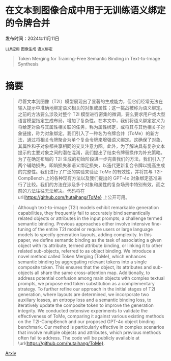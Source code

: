 # 在文本到图像合成中用于无训练语义绑定的令牌合并

发布时间：2024年11月11日

`LLM应用` `图像生成` `语义绑定`

> Token Merging for Training-Free Semantic Binding in Text-to-Image Synthesis

# 摘要

> 尽管文本到图像（T2I）模型展现出了显著的生成能力，但它们经常无法在输入提示中准确地绑定语义相关的对象或属性；这一挑战被称为语义绑定。之前的方法要么涉及对整个 T2I 模型进行密集的微调，要么要求用户或大型语言模型指定生成布局，增加了复杂性。在本文中，我们将语义绑定定义为将给定对象与其属性相关联的任务，称为属性绑定，或将其与其他相关子对象链接，称为对象绑定。我们引入了一种名为令牌合并（ToMe）的新方法，通过将相关令牌聚合为单个复合令牌来增强语义绑定。这确保了对象、其属性和子对象都共享相同的交叉注意力图。此外，为了解决具有复杂文本提示的主要对象之间的潜在混淆，我们提出了结束令牌替换作为补充策略。为了在确定布局的 T2I 生成的初始阶段进一步完善我们的方法，我们引入了两个辅助损失，即熵损失和语义绑定损失，以迭代更新复合令牌以提高生成的完整性。我们进行了广泛的实验来验证 ToMe 的有效性，并将其与 T2I-CompBench 上的各种现有方法以及我们提出的 GPT-4o 对象绑定基准进行了比较。我们的方法在涉及多个对象和属性的复杂场景中特别有效，而之前的方法往往无法解决。代码将在 url{https://github.com/hutaihang/ToMe} 上公开可用。

> Although text-to-image (T2I) models exhibit remarkable generation capabilities, they frequently fail to accurately bind semantically related objects or attributes in the input prompts; a challenge termed semantic binding. Previous approaches either involve intensive fine-tuning of the entire T2I model or require users or large language models to specify generation layouts, adding complexity. In this paper, we define semantic binding as the task of associating a given object with its attribute, termed attribute binding, or linking it to other related sub-objects, referred to as object binding. We introduce a novel method called Token Merging (ToMe), which enhances semantic binding by aggregating relevant tokens into a single composite token. This ensures that the object, its attributes and sub-objects all share the same cross-attention map. Additionally, to address potential confusion among main objects with complex textual prompts, we propose end token substitution as a complementary strategy. To further refine our approach in the initial stages of T2I generation, where layouts are determined, we incorporate two auxiliary losses, an entropy loss and a semantic binding loss, to iteratively update the composite token to improve the generation integrity. We conducted extensive experiments to validate the effectiveness of ToMe, comparing it against various existing methods on the T2I-CompBench and our proposed GPT-4o object binding benchmark. Our method is particularly effective in complex scenarios that involve multiple objects and attributes, which previous methods often fail to address. The code will be publicly available at \url{https://github.com/hutaihang/ToMe}.

[Arxiv](https://arxiv.org/abs/2411.07132)